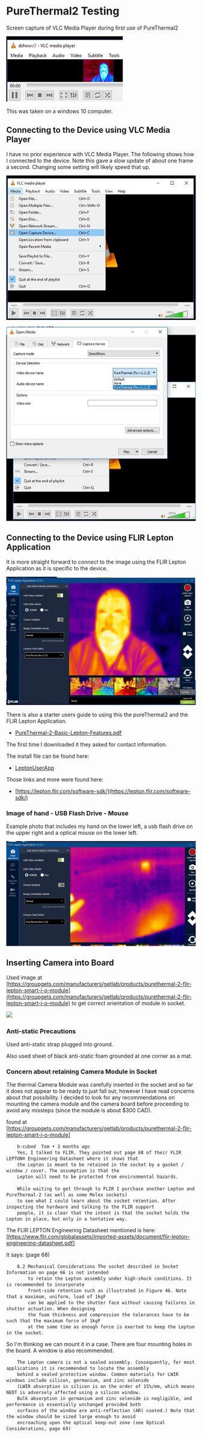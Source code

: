 # PureThermal2 Testing

Screen capture of VLC Media Player during first use of PureThermal2

![](images/screenshot.jpg)

This was taken on a windows 10 computer.

## Connecting to the Device using VLC Media Player

I have no prior experience with VLC Media Player. The following shows how I connected to the device.
Note this gave a slow update of about one frame a second. Changing some setting will likely speed that up.

![](images/vlc-open01.jpg)

![](images/vlc-device.jpg)

## Connecting to the Device using FLIR Lepton Application

It is more straight forward to connect to the image using the FLIR Lepton Application as it is specific to the device.

![](images/leptonImage.jpg)

There is also a starter users guide to using this the pureThermal2 and the FLIR Lepton Application.

* [PureThermal-2-Basic-Lepton-Features.pdf](https://lepton.flir.com/wp-content/uploads/2015/06/PureThermal-2-Basic-Lepton-Features.pdf)

The first time I downloaded it they asked for contact information.

The install file can be found here:

* [LeptonUserApp](https://lepton.flir.com/wp-content/uploads/2015/06/LeptonUserApp_1.3.2.msi_.zip)

Those links and more were found here:

* [https://lepton.flir.com/software-sdk/](https://lepton.flir.com/software-sdk/)

### Image of hand - USB Flash Drive - Mouse

Example photo that includes my hand on the lower left, a usb flash drive on the upper right and a optical mouse on the lower left.

![](images/hand-flashdrive-mouse.jpg)

## Inserting Camera into Board
 
Used image at [https://groupgets.com/manufacturers/getlab/products/purethermal-2-flir-lepton-smart-i-o-module](https://groupgets.com/manufacturers/getlab/products/purethermal-2-flir-lepton-smart-i-o-module)
to get correct orientation of module in socket. 
 
![](https://groupgets-files.s3.amazonaws.com/PT2/PT2_Description_Diagram.png)
 
### Anti-static Precautions

Used anti-static strap plugged into ground.

Also used sheet of black anti-static foam grounded at one corner as a mat.

### Concern about retaining Camera Module in Socket

The thermal Camera Module was carefully inserted in the socket and so far it does not appear to be ready to just fall out; however I have read concerns about 
that possibility. I decided to look for any recommendations on mounting the camera module and the camera board before proceeding to avoid any missteps 
(since the module is about $300 CAD).

found at [https://groupgets.com/manufacturers/getlab/products/purethermal-2-flir-lepton-smart-i-o-module]

~~~~
    b-cubed  Tom • 3 months ago
    Yes, I talked to FLIR. They pointed out page 68 of their FLIR LEPTON® Engineering Datasheet where it shows that 
	the Lepton is meant to be retained in the socket by a gasket / window / cover. The assumption is that the 
	Lepton will need to be protected from environmental hazards.

    While waiting to get through to FLIR I purchase another Lepton and PureThermal-2 (as well as some Molex sockets) 
	to see what I could learn about the socket retention. After inspecting the hardware and talking to the FLIR support 
	people, it is clear that the intent is that the socket holds the Lepton in place, but only in a tentative way.
~~~~

The FLIR LEPTON Engineering Datasheet mentioned is here:
[https://www.flir.com/globalassets/imported-assets/document/flir-lepton-engineering-datasheet.pdf​] 

It says: (page 68)

~~~~
    6.2 Mechanical Considerations The socket described in Socket Information on page 66 is not intended 
	    to retain the Lepton assembly under high-shock conditions. It is recommended to incorporate 
		front-side retention such as illustrated in Figure 46. Note that a maximum, uniform, load of 1kgF 
		can be applied to the shutter face without causing failures in shutter actuation. When designing 
		the foam thickness and compression the tolerances have to be such that the maximum force of 1kgF 
		at the same time as enough force is exerted to keep the Lepton in the socket. 
~~~~

So I'm thinking we can mount it in a case. There are four mounting holes in the board. A window is also recommended. 

~~~~
    The Lepton camera is not a sealed assembly. Consequently, for most applications it is recommended to locate the assembly 
    behind a sealed protective window. Common materials for LWIR windows include silicon, germanium, and zinc selenide 
    (LWIR absorption in silicon is on the order of 15%/mm, which means NEDT is adversely affected using a silicon window. 
    Bulk absorption in germanium and zinc selenide is negligible, and performance is essentially unchanged provided both 
    surfaces of the window are anti-reflection (AR) coated.) Note that the window should be sized large enough to avoid 
    encroaching upon the optical keep-out zone (see Optical Considerations, page 69)
~~~~